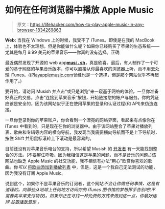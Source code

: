 # 如何在任何浏览器中播放 Apple Music

> 原文：<https://lifehacker.com/how-to-play-apple-music-in-any-browser-1834269863>

**Web:** 当我在 Windows 上的时候，我受不了 iTunes。即使是在我的 MacBook 上，体验也不太理想。但是你能做什么呢？如果你已经购买了苹果的生态系统——尤其是每月 9.99 美元的苹果音乐——你真的没有选择。正确



最近偶然发现了开源的 web app[**musi . sh**](https://musi.sh/)，真是欣喜。最后，有人制作了一个可爱的基于网络的苹果音乐版本，你可以直接从你最喜欢的浏览器上听，而不用去处理 iTunes。([)Playapplemusic.com](https://playapplemusic.com/)曾经也是一个选择，但是那个网站似乎不再起作用了。)

要开始，请访问 Musish 并点击“或只是浏览”来一窥基于网络的体验。一旦你准备好真正的交易，点击“连接到苹果音乐”按钮，开始链接您的帐户与服务。你的凭证应该是安全的，因为该网站似乎正在使用苹果的登录和认证过程(和 API)来伪造连接。

一旦你登录到你的苹果账户，你会看到一个漂亮的网络界面，看起来有点像你在 iTunes 中看到的，只是现在在你的浏览器中。由于该网站整合了苹果对播放列表、歌曲和专辑等内容的横向导航，我发现当我需要横向导航而不是上下导航时，按住 Shift 并用鼠标滚轮上下滚动是最容易的。

目前还没有对苹果音乐电台的支持，所以希望 Musish 的 [开发者](https://github.com/Musish/Musish) 有一天能找到整合的方法。(不要屏住呼吸，因为我相信这是苹果的问题，而不是音乐的问题。)该网站也缺乏 Apple Music 的社交功能，我不相信有办法“用心”欣赏你喜欢的歌曲。你*可以* [将歌曲添加到播放列表](https://9to5mac.com/2019/01/18/apple-music-web/) 中，但是，这是一个我自己无法测试的功能，因为我没有订阅 Apple Music。

说到这个，如果你不是苹果音乐的订阅者，这个网站*不会让你做任何事情，这是有道理的。向那些从地球上任何地方访问你的 iTunes 图书馆的梦想挥手告别吧(不需要向苹果支付特权)。如果你正在寻找一种免费的方式来做到这一点，你最好选择 [谷歌播放音乐](https://support.google.com/googleplaymusic/answer/1143668?hl=en) 。*